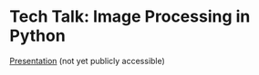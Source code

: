 # Tech Talk: Image Processing in Python

[Presentation](https://docs.google.com/presentation/d/1w15oSM7cdsvNzc7625QrWOuaJk7cqOp3Mu5FwupDgNY/edit?usp=share_link) (not yet publicly accessible)
